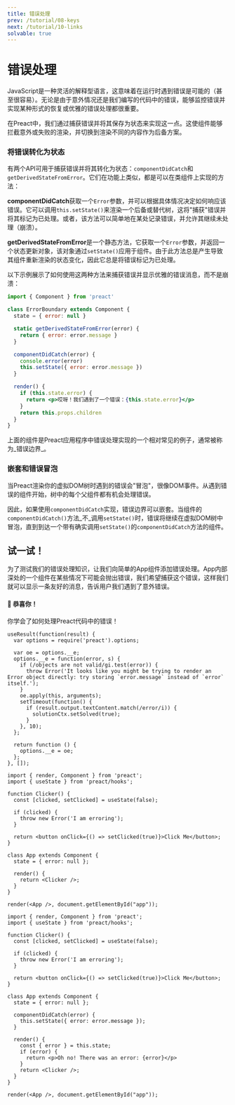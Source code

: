 ```yaml
---
title: 错误处理
prev: /tutorial/08-keys
next: /tutorial/10-links
solvable: true
---
```


# 错误处理

JavaScript是一种灵活的解释型语言，这意味着在运行时遇到错误是可能的（甚至很容易）。无论是由于意外情况还是我们编写的代码中的错误，能够监控错误并实现某种形式的恢复或优雅的错误处理都很重要。

在Preact中，我们通过捕获错误并将其保存为状态来实现这一点。这使组件能够拦截意外或失败的渲染，并切换到渲染不同的内容作为后备方案。

### 将错误转化为状态

有两个API可用于捕获错误并将其转化为状态：`componentDidCatch`和`getDerivedStateFromError`。它们在功能上类似，都是可以在类组件上实现的方法：

**componentDidCatch**获取一个`Error`参数，并可以根据具体情况决定如何响应该错误。它可以调用`this.setState()`来渲染一个后备或替代树，这将"捕获"错误并将其标记为已处理。或者，该方法可以简单地在某处记录错误，并允许其继续未处理（崩溃）。

**getDerivedStateFromError**是一个静态方法，它获取一个`Error`参数，并返回一个状态更新对象，该对象通过`setState()`应用于组件。由于此方法总是产生导致其组件重新渲染的状态变化，因此它总是将错误标记为已处理。

以下示例展示了如何使用这两种方法来捕获错误并显示优雅的错误消息，而不是崩溃：

```jsx
import { Component } from 'preact'

class ErrorBoundary extends Component {
  state = { error: null }

  static getDerivedStateFromError(error) {
    return { error: error.message }
  }

  componentDidCatch(error) {
    console.error(error)
    this.setState({ error: error.message })
  }

  render() {
    if (this.state.error) {
      return <p>哎呀！我们遇到了一个错误：{this.state.error}</p>
    }
    return this.props.children
  }
}
```

上面的组件是Preact应用程序中错误处理实现的一个相对常见的例子，通常被称为_错误边界_。

### 嵌套和错误冒泡

当Preact渲染你的虚拟DOM树时遇到的错误会"冒泡"，很像DOM事件。从遇到错误的组件开始，树中的每个父组件都有机会处理错误。

因此，如果使用`componentDidCatch`实现，错误边界可以嵌套。当组件的`componentDidCatch()`方法_不_调用`setState()`时，错误将继续在虚拟DOM树中冒泡，直到到达一个带有确实调用`setState()`的`componentDidCatch`方法的组件。

## 试一试！

为了测试我们的错误处理知识，让我们向简单的App组件添加错误处理。App内部深处的一个组件在某些情况下可能会抛出错误，我们希望捕获这个错误，这样我们就可以显示一条友好的消息，告诉用户我们遇到了意外错误。

<solution>
  <h4>🎉 恭喜你！</h4>
  <p>你学会了如何处理Preact代码中的错误！</p>
</solution>


```js:setup
useResult(function(result) {
  var options = require('preact').options;

  var oe = options.__e;
  options.__e = function(error, s) {
    if (/objects are not valid/gi.test(error)) {
      throw Error('It looks like you might be trying to render an Error object directly: try storing `error.message` instead of `error` itself.');
    }
    oe.apply(this, arguments);
    setTimeout(function() {
      if (result.output.textContent.match(/error/i)) {
        solutionCtx.setSolved(true);
      }
    }, 10);
  };

  return function () {
    options.__e = oe;
  };
}, []);
```


```jsx:repl-initial
import { render, Component } from 'preact';
import { useState } from 'preact/hooks';

function Clicker() {
  const [clicked, setClicked] = useState(false);

  if (clicked) {
    throw new Error('I am erroring');
  }

  return <button onClick={() => setClicked(true)}>Click Me</button>;
}

class App extends Component {
  state = { error: null };

  render() {
    return <Clicker />;
  }
}

render(<App />, document.getElementById("app"));
```

```jsx:repl-final
import { render, Component } from 'preact';
import { useState } from 'preact/hooks';

function Clicker() {
  const [clicked, setClicked] = useState(false);

  if (clicked) {
    throw new Error('I am erroring');
  }

  return <button onClick={() => setClicked(true)}>Click Me</button>;
}

class App extends Component {
  state = { error: null };

  componentDidCatch(error) {
    this.setState({ error: error.message });
  }

  render() {
    const { error } = this.state;
    if (error) {
      return <p>Oh no! There was an error: {error}</p>
    }
    return <Clicker />;
  }
}

render(<App />, document.getElementById("app"));
```
